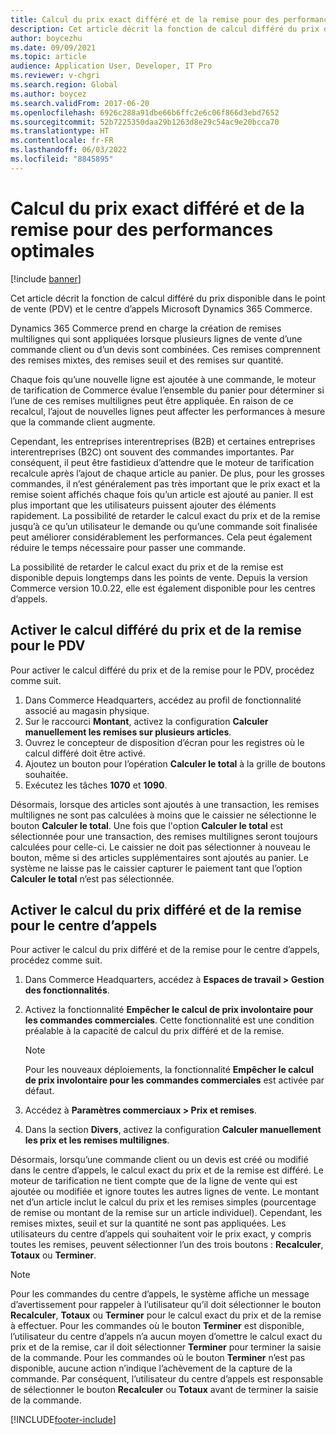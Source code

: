 ```yaml
---
title: Calcul du prix exact différé et de la remise pour des performances optimales
description: Cet article décrit la fonction de calcul différé du prix disponible dans le point de vente (PDV) et le centre d’appels Microsoft Dynamics 365 Commerce.
author: boycezhu
ms.date: 09/09/2021
ms.topic: article
audience: Application User, Developer, IT Pro
ms.reviewer: v-chgri
ms.search.region: Global
ms.author: boycez
ms.search.validFrom: 2017-06-20
ms.openlocfilehash: 6926c288a91dbe66b6ffc2e6c06f866d3ebd7652
ms.sourcegitcommit: 52b7225350daa29b1263d8e29c54ac9e20bcca70
ms.translationtype: HT
ms.contentlocale: fr-FR
ms.lasthandoff: 06/03/2022
ms.locfileid: "8845895"
---
```

# <a name="delay-exact-price-and-discount-calculation-for-improved-performance"></a>Calcul du prix exact différé et de la remise pour des performances optimales

[!include [banner](includes/banner.md)]

Cet article décrit la fonction de calcul différé du prix disponible dans le point de vente (PDV) et le centre d’appels Microsoft Dynamics 365 Commerce.

Dynamics 365 Commerce prend en charge la création de remises multilignes qui sont appliquées lorsque plusieurs lignes de vente d’une commande client ou d’un devis sont combinées. Ces remises comprennent des remises mixtes, des remises seuil et des remises sur quantité.

Chaque fois qu’une nouvelle ligne est ajoutée à une commande, le moteur de tarification de Commerce évalue l’ensemble du panier pour déterminer si l’une de ces remises multilignes peut être appliquée. En raison de ce recalcul, l’ajout de nouvelles lignes peut affecter les performances à mesure que la commande client augmente.

Cependant, les entreprises interentreprises (B2B) et certaines entreprises interentreprises (B2C) ont souvent des commandes importantes. Par conséquent, il peut être fastidieux d’attendre que le moteur de tarification recalcule après l’ajout de chaque article au panier. De plus, pour les grosses commandes, il n’est généralement pas très important que le prix exact et la remise soient affichés chaque fois qu’un article est ajouté au panier. Il est plus important que les utilisateurs puissent ajouter des éléments rapidement. La possibilité de retarder le calcul exact du prix et de la remise jusqu’à ce qu’un utilisateur le demande ou qu’une commande soit finalisée peut améliorer considérablement les performances. Cela peut également réduire le temps nécessaire pour passer une commande.

La possibilité de retarder le calcul exact du prix et de la remise est disponible depuis longtemps dans les points de vente. Depuis la version Commerce version 10.0.22, elle est également disponible pour les centres d’appels.

## <a name="enable-delayed-price-and-discount-calculation-for-pos"></a>Activer le calcul différé du prix et de la remise pour le PDV

Pour activer le calcul différé du prix et de la remise pour le PDV, procédez comme suit.

1. Dans Commerce Headquarters, accédez au profil de fonctionnalité associé au magasin physique.
1. Sur le raccourci **Montant**, activez la configuration **Calculer manuellement les remises sur plusieurs articles**.
1. Ouvrez le concepteur de disposition d’écran pour les registres où le calcul différé doit être activé.
1. Ajoutez un bouton pour l’opération **Calculer le total** à la grille de boutons souhaitée.
1. Exécutez les tâches **1070** et **1090**.

Désormais, lorsque des articles sont ajoutés à une transaction, les remises multilignes ne sont pas calculées à moins que le caissier ne sélectionne le bouton **Calculer le total**. Une fois que l'option **Calculer le total** est sélectionnée pour une transaction, des remises multilignes seront toujours calculées pour celle-ci. Le caissier ne doit pas sélectionner à nouveau le bouton, même si des articles supplémentaires sont ajoutés au panier. Le système ne laisse pas le caissier capturer le paiement tant que l’option **Calculer le total** n’est pas sélectionnée.

## <a name="enable-delayed-price-and-discount-calculation-for-call-center"></a>Activer le calcul du prix différé et de la remise pour le centre d’appels

Pour activer le calcul du prix différé et de la remise pour le centre d’appels, procédez comme suit.

1. Dans Commerce Headquarters, accédez à **Espaces de travail  \> Gestion des fonctionnalités**.
1. Activez la fonctionnalité **Empêcher le calcul de prix involontaire pour les commandes commerciales**. Cette fonctionnalité est une condition préalable à la capacité de calcul du prix différé et de la remise.

    > [!NOTE]
    > Pour les nouveaux déploiements, la fonctionnalité **Empêcher le calcul de prix involontaire pour les commandes commerciales** est activée par défaut.

1. Accédez à **Paramètres commerciaux \> Prix et remises**.
1. Dans la section **Divers**, activez la configuration **Calculer manuellement les prix et les remises multilignes**.

Désormais, lorsqu’une commande client ou un devis est créé ou modifié dans le centre d’appels, le calcul exact du prix et de la remise est différé. Le moteur de tarification ne tient compte que de la ligne de vente qui est ajoutée ou modifiée et ignore toutes les autres lignes de vente. Le montant net d’un article inclut le calcul du prix et les remises simples (pourcentage de remise ou montant de la remise sur un article individuel). Cependant, les remises mixtes, seuil et sur la quantité ne sont pas appliquées. Les utilisateurs du centre d’appels qui souhaitent voir le prix exact, y compris toutes les remises, peuvent sélectionner l’un des trois boutons : **Recalculer**, **Totaux** ou **Terminer**.

> [!NOTE]
> Pour les commandes du centre d’appels, le système affiche un message d’avertissement pour rappeler à l’utilisateur qu’il doit sélectionner le bouton **Recalculer**, **Totaux** ou **Terminer** pour le calcul exact du prix et de la remise à effectuer. Pour les commandes où le bouton **Terminer** est disponible, l’utilisateur du centre d’appels n’a aucun moyen d’omettre le calcul exact du prix et de la remise, car il doit sélectionner **Terminer** pour terminer la saisie de la commande. Pour les commandes où le bouton **Terminer** n’est pas disponible, aucune action n’indique l’achèvement de la capture de la commande. Par conséquent, l’utilisateur du centre d’appels est responsable de sélectionner le bouton **Recalculer** ou **Totaux** avant de terminer la saisie de la commande.

[!INCLUDE[footer-include](../includes/footer-banner.md)]

